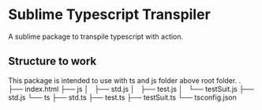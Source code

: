 # Sublime Typescript Transpiler
A sublime package to transpile typescript with <ctrl-s> action.

## Structure to work
This package is intended to use with ts and js folder above root folder.
.
├── index.html
├── js
│   ├── std.js
│   ├── test.js
│   └── testSuit.js
├── std.js
└── ts
    ├── std.ts
    ├── test.ts
    ├── testSuit.ts
    └── tsconfig.json
